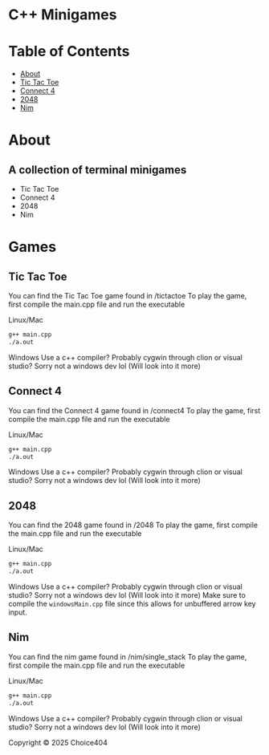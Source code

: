 # C++ Minigames

# Table of Contents
* [About](#about)
* [Tic Tac Toe](#tic-tac-toe)
* [Connect 4](#connect-4)
* [2048](#2048)
* [Nim](#nim)

# About
## A collection of terminal minigames
- Tic Tac Toe
- Connect 4
- 2048
- Nim

# Games

## Tic Tac Toe
You can find the Tic Tac Toe game found in /tictactoe
To play the game, first compile the main.cpp file and run the executable

Linux/Mac
```sh
g++ main.cpp
./a.out
```

Windows
Use a c++ compiler? Probably cygwin through clion or visual studio? Sorry not a windows dev lol (Will look into it more)

## Connect 4
You can find the Connect 4 game found in /connect4
To play the game, first compile the main.cpp file and run the executable

Linux/Mac
```sh
g++ main.cpp
./a.out
```

Windows
Use a c++ compiler? Probably cygwin through clion or visual studio? Sorry not a windows dev lol (Will look into it more)

## 2048
You can find the 2048 game found in /2048
To play the game, first compile the main.cpp file and run the executable

Linux/Mac
```sh
g++ main.cpp
./a.out
```

Windows
Use a c++ compiler? Probably cygwin through clion or visual studio? Sorry not a windows dev lol (Will look into it more)
Make sure to compile the `windowsMain.cpp` file since this allows for unbuffered arrow key input.

## Nim
You can find the nim game found in /nim/single_stack
To play the game, first compile the main.cpp file and run the executable

Linux/Mac
```sh
g++ main.cpp
./a.out
```

Windows
Use a c++ compiler? Probably cygwin through clion or visual studio? Sorry not a windows dev lol (Will look into it more)

Copyright &copy; 2025 Choice404
